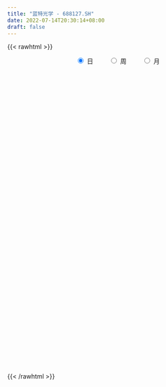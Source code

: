 ```yaml
---
title: "蓝特光学 - 688127.SH"
date: 2022-07-14T20:30:14+08:00
draft: false
---
```

{{< rawhtml >}}
    <div style="text-align: center">
        <label style="padding: 1rem;"><input style="margin-right: .5rem" type="radio" name="period" value="D" checked onclick="period_change(this)">日</label>
        <label style="padding: 1rem;"><input style="margin-right: .5rem" type="radio" name="period" value="W" onclick="period_change(this)">周</label>
        <label style="padding: 1rem;"><input style="margin-right: .5rem" type="radio" name="period" value="M" onclick="period_change(this)">月</label>
    </div>
    <div id="chart" style="height: 700px;"></div> 
    <script type="text/javascript">
        const D_v = [298637.87,180670.52,128093.86,121214.47,132624.36,76689.81,59731.23,33941.9,64114.59,48378.5,39150.3,32349.38,31825.11,23310.34,23548.72,43066.67,35318.06,26912.89,39222.02,22465.31,18844.51,28921.51,28647.15,27844.58,15419.4,51353.64,61422.69,71572.91,32260.26,62137.99,75092.1,46037.93,33518.86,45606.78,36525.5,36998.24,39726.45,31366.95,25149.81,36788.16,30518.59,28628.66,21298.43,28573.3,18617.46,15529.81,23363.4,26382.17,12978.79,33571.0,36645.38,49181.82,33121.87,33825.55,25254.25,22890.02,22395.83,33243.22,31450.3,35975.13,42050.21,41644.26,48490.73,48407.48,35191.66,32038.12,28768.62,36141.19,31874.99,26049.04,45160.48,33563.6,24746.46,25696.47,10093.38,31714.88,18137.33,19257.35,30369.37,18916.81,14466.88,31683.63,19471.86,24514.2,21555.4,28134.16,22470.64,28302.58,12117.84,13085.45,13676.94,20275.54,10314.08,16229.76,9187.52,13653.34,11532.37,6889.32,14282.33,9834.17,10769.07,5294.69,5871.36,6271.27,5442.37,16165.12,10498.2,7184.7,8851.34,13049.08,9841.78,4067.44,7980.76,13690.29,11160.91,8417.68,17622.09,18614.97,23317.02,22140.93,31215.35,10757.08,14615.91,10392.51,10002.85,8493.76,23259.51,18855.99,18976.05,11896.97,12179.94,17519.96,18830.64,13022.78,19681.6,26110.68,32249.1,51876.12,106605.85,45579.35,74687.16,36152.77,50587.12,53256.51,36270.55,34417.88,25428.34,20021.99,21574.1,12826.66,14914.74,31289.04,17745.84,14720.02,28522.34,60222.05,91701.34,52360.07,33233.39,43328.94,30717.61,29221.86,46918.14,38150.04,48947.78,53237.59,39275.3,29677.52,23643.15,26752.04,40832.54,30933.06,22242.47,47107.75,112051.68,117519.28,68493.11,61973.52,65242.1,31804.06,25315.89,50424.38,43038.19,27658.41,37562.38,23890.58,30443.56,20720.31,25343.35,15309.02,19582.46,21990.51,33306.96,25445.64,38368.11,21123.59,23945.01,29254.38,27063.98,17876.66,15564.6,34795.2,36591.4,25202.24,21169.29,17974.09,14839.62,21258.92,15830.22,12715.95,15689.26,31979.81,24339.06,17932.1,27720.03,17420.36,16373.34,27259.04,15452.51,18058.15,13787.7,9459.09,11945.86,15326.47,13550.89,9022.63,11325.06,38028.96,40024.73,23031.35,14036.2,15606.7,11071.82,12656.88,24656.09,88194.25,62064.25,29712.92,36642.4,30693.15,15894.01,11627.79,11363.08,25680.01,18655.61,19134.17,14156.76,21252.41,17986.94,16463.99,14630.12,18873.97,36045.64,16878.43,10510.5,14725.02,6611.18,12577.13,13425.26,8217.54,20648.97,17340.62,17250.92,27885.53,23790.84,25652.2,25477.92,37770.54,50535.07,59072.81,105333.7,98347.45,98576.08,102522.83,90617.6,124211.28,126890.29,122491.7,84993.76,118215.32,76703.86,190159.73,137450.78,64746.75,54264.42,42587.69,66634.47,64703.8,51973.73,38359.03,38640.78,68296.57,43789.66,36045.34,46571.57,26697.61,46826.06,57932.71,48675.23,30583.75,28959.22,51546.3,35586.04,51869.73,32374.6,24527.15,20092.6,24670.82,76286.86,50135.08,60697.94,80262.76,42754.39,44138.7,31522.96,35021.24,22459.55,13425.2,31753.5,25626.27,124394.31,89438.14,37039.43,48470.63,28538.34,43580.27,50613.86,35357.39,29346.85,46512.07,65131.36,82637.62,48178.2,29610.37,59960.06,26252.64,30098.12,24192.68,42367.48,29767.85,43764.12,35282.57,59585.25,53060.54,48349.57,56058.9,35443.53,21524.42,21026.41,15825.36,21193.08,22138.79,32575.91,23967.91,31207.43,22287.45,32460.74,37119.63,44916.74,21530.65,32751.42,19085.79,18604.47,15163.3,20912.05,15968.47,25805.87,18659.16,13320.33,14027.22,16231.36,25748.34,18960.24,28473.2,17340.33,13936.69,10635.02,20241.65,14983.41,13609.31,16808.15,20177.75,36989.07,26918.88,18463.9,16601.28,12658.12,16779.25,12661.08,7953.55,69408.13,83286.18,47256.73,26304.69,23820.96,74523.27,56910.66,39910.2,29302.27,36897.32,33876.91,41041.39,33831.42,21543.92,30220.12,39200.54,75153.93,52029.96,33124.21,57923.36,40355.78,31384.27,42188.83,28706.68,21695.96,22468.62,25928.78,18358.46,18891.59,18053.17,32067.2,24056.82,27998.27,46671.96,70044.12,59140.63,25486.05,29029.37,33428.4,17695.39,12251.87,11490.17,10831.07,12051.83,14808.4,9356.16,11793.22,11987.12]
const D_histogram = [0.0,-0.14997151,-0.1464224479,-0.2239150921,-0.5531233451,-0.8492760522,-0.920902119,-0.9123159288,-0.6450557689,-0.3998732985,-0.2021681798,-0.1309162151,-0.1391685155,-0.1365141526,-0.1708858953,-0.0265242887,-0.0067487143,-0.0258774096,-0.1321464737,-0.1550588802,-0.1050251326,-0.0142063336,0.0412877089,0.025688968,0.0332983562,0.2362215249,0.3270257996,0.4913839889,0.5370315324,0.7273802665,0.9374382343,0.9737555018,0.8485508429,0.867967555,0.860162216,0.7092988635,0.4552779144,0.2637501046,0.1610359765,0.0379575211,-0.0545051919,-0.2121520036,-0.29022639,-0.2913358665,-0.2964517156,-0.2718641714,-0.2216702824,-0.2909317651,-0.3050508691,-0.2506253705,-0.1108469268,0.0108984743,0.127059535,0.1095352223,0.193959733,0.2116952477,0.200897233,0.2763459112,0.24810496,0.328096006,0.3203740245,0.3951959724,0.3082480736,0.3841374301,0.4372590432,0.3555426265,0.1921475244,0.1771382942,0.1285203776,-0.0084683587,-0.2753323453,-0.5623957388,-0.7436813162,-0.7689733914,-0.7380856279,-0.8652898925,-0.846817393,-0.7188450415,-0.6498403475,-0.5899373595,-0.5241330619,-0.4058307716,-0.259262211,-0.1690779019,-0.0675222661,0.0883213642,0.1460145068,0.03799975,0.0071967706,-0.0227526235,-0.0582032721,-0.1659485686,-0.2478863158,-0.3451641644,-0.3778858266,-0.2737563541,-0.1365491824,-0.0231433747,0.0924263866,0.1137387265,0.0745958791,0.0721949419,0.0481120718,0.0939169792,0.0985861805,0.1874074115,0.1866822321,0.2079393525,0.1845885626,0.0657968706,0.0291935866,0.015962369,-0.0355693069,-0.1402333548,-0.2315501567,-0.260046835,-0.2853731328,-0.3131159945,-0.2642625102,-0.2625323822,-0.2968505356,-0.2983187957,-0.2299390573,-0.1667891656,-0.1334600516,-0.0653818173,0.0453074496,0.1519098181,0.1836457221,0.202112454,0.196793728,0.1846933178,0.1947208916,0.2253065065,0.2085865615,0.1390049487,0.1761912298,0.459188782,0.5370352619,0.5224736525,0.5963455902,0.5863971868,0.6220141902,0.4601822629,0.2681816657,0.1701102944,0.1012037513,0.0073717939,-0.1022863189,-0.1661045908,-0.1859801139,-0.1340895445,-0.1206803838,-0.0916133719,-0.0559617874,0.0854601283,0.301522903,0.4285492549,0.4583102584,0.4621549447,0.4338228334,0.3922011412,0.4079936098,0.4567380415,0.5448760457,0.5554782829,0.4831137608,0.3563342221,0.3174303884,0.2360038804,0.0614561654,-0.0092857164,-0.0527160242,-0.1098163125,0.0945167398,0.251396782,0.2759253357,0.2092020571,0.2191310395,0.1529161452,0.0759216734,0.071338751,0.0094731953,-0.0608237898,-0.2034193244,-0.2595851941,-0.4175868288,-0.5082909388,-0.4634707073,-0.4588059191,-0.4006510593,-0.3838572047,-0.4185201658,-0.3875759612,-0.2709386972,-0.2273410389,-0.2644756808,-0.2079870978,-0.240808745,-0.2833047094,-0.2690023269,-0.1420171116,-0.170908509,-0.2566675025,-0.3008754183,-0.3811307326,-0.3742430991,-0.3052240965,-0.1912503052,-0.1548322519,-0.1092304057,-0.0134270074,0.0590724037,0.0938848512,0.1445184129,0.14337241,0.1522631147,0.0792013298,-0.0090301755,-0.1314800703,-0.1908011433,-0.2497675454,-0.2895350205,-0.2270941949,-0.1697172146,-0.1283459569,-0.1110083555,0.0016522956,0.097950534,0.0778898583,0.0706492495,0.0869787902,0.0768222521,0.103390743,0.1909163094,0.3754428821,0.3319938938,0.2473689592,0.197605835,0.1093103893,0.0171974994,-0.0527351013,-0.1209337661,-0.223123689,-0.269277382,-0.3034407033,-0.3135663054,-0.3373743509,-0.3537013994,-0.3515520999,-0.326284592,-0.3094441173,-0.3465644879,-0.3228732335,-0.2743360045,-0.2198030543,-0.153020831,-0.081074893,-0.0439407162,-0.0087743562,-0.0124027575,-0.00758148,-0.0200357494,-0.0560211675,-0.0530490472,0.003023958,0.0607152888,0.05499334,0.0709647464,0.1263375559,0.207682955,0.2163305421,0.2824889592,0.3786675375,0.4360649635,0.5372663266,0.663860704,0.7714181527,0.757538804,0.6142157332,0.5196794232,0.6426497,0.7198156356,0.6751563267,0.5638760847,0.4626125101,0.4542059914,0.3693888387,0.2836793356,0.1278666824,0.0036379793,-0.162575434,-0.2802881323,-0.3167578066,-0.3271137671,-0.3261954891,-0.2811393406,-0.1960996882,-0.1423406028,-0.1189775842,-0.123277905,-0.2082283297,-0.1843620944,-0.1409858418,-0.1249860293,-0.1547788796,-0.1839175253,-0.1500726666,-0.0379779966,0.0599366133,0.1539048092,0.2522480771,0.2569822317,0.207315534,0.1397224185,0.1336795121,0.0756060984,0.0401234377,-0.0343143573,-0.0717522167,0.0616311324,0.1641230494,0.2089589415,0.1471837993,0.0878601899,0.0757405789,0.0706958628,0.0759324655,0.0112226029,-0.0939617296,-0.306216781,-0.5309991593,-0.6453405599,-0.7187327603,-0.7922439727,-0.796991029,-0.7444473359,-0.6532235323,-0.5838068935,-0.5003725821,-0.4267018185,-0.3569346479,-0.2190676443,-0.1377805141,-0.020598885,0.0849050429,0.1773654079,0.2193848987,0.2315535093,0.2155502145,0.1637298291,0.1020141483,0.070922377,0.0643223742,0.0464692981,-0.0095158435,-0.1004847889,-0.0864913993,-0.0244768459,0.0178544302,0.0845176152,0.1110520344,0.1490810309,0.1415653227,0.1253578814,0.110010125,0.0472535973,0.0517762363,0.0304663373,0.0303888335,0.0295142981,-0.0095336472,-0.0232141883,-0.0846807059,-0.0916349338,-0.0836319838,-0.0715884912,-0.071520526,-0.0385940141,-0.0090466828,0.0162161662,0.022754242,-0.0338927368,-0.13411605,-0.2178020178,-0.2039145401,-0.1789109367,-0.1152959087,-0.0522500156,-0.0221028521,0.1722416161,0.3612803166,0.4437247002,0.4814662172,0.5059819579,0.5727383082,0.6452109737,0.6457973815,0.633647594,0.5725025789,0.5361556153,0.4700862329,0.4547880058,0.4078980725,0.3299719027,0.2703873054,0.3135126588,0.3210365094,0.2929945518,0.3730127042,0.3721262412,0.2999451758,0.1880927797,0.1174367287,0.0339183354,-0.0367684668,-0.1109395939,-0.148692063,-0.1510892505,-0.1493635275,-0.2035159303,-0.2396112697,-0.1770729987,-0.11366194,-0.1867859829,-0.1804080633,-0.2121913844,-0.1591681721,-0.1645348607,-0.1873357465,-0.2194418132,-0.2156300302,-0.1781649873,-0.2085948381,-0.2380277985,-0.2934684381,-0.3310025447,-0.2933262043]
const D_fast = [0.0,-0.1874643875,-0.2205209373,-0.3539923546,-0.8214814439,-1.329953164,-1.6318047606,-1.8512975526,-1.7453013349,-1.6000871891,-1.4529241154,-1.4144012045,-1.4574456338,-1.488919809,-1.5660130255,-1.428282491,-1.4101940952,-1.435792143,-1.5750978255,-1.636774952,-1.6129974875,-1.5257302719,-1.4599143022,-1.4690908011,-1.4531568238,-1.1911782739,-1.0186175493,-0.7314133628,-0.5515079362,-0.1793141354,0.2651033909,0.5448595339,0.6317925857,0.8682011865,1.0754364016,1.101897765,0.9616962945,0.8361060108,0.7736508768,0.6600618017,0.5539727907,0.3432879782,0.1926569943,0.1187135511,0.0394847731,-0.0038937256,-0.0091174072,-0.1511118311,-0.2414936524,-0.2497244964,-0.1376577844,-0.0131877647,0.1347381797,0.1445976725,0.2775121165,0.3481714431,0.3875977367,0.5321328927,0.5659181815,0.727933229,0.8003047536,0.9739256946,0.9640398142,1.1359635282,1.2983999021,1.3055691421,1.1902109211,1.2194862645,1.2029984422,1.0638926162,0.7281955433,0.300533215,-0.0666726913,-0.2842081144,-0.4378417579,-0.7813684956,-0.9746003443,-1.0263392532,-1.1197946461,-1.2073759979,-1.2726049658,-1.2557603685,-1.1740073606,-1.126092527,-1.0414174576,-0.8634934864,-0.769296717,-0.8678115363,-0.8968153231,-0.9324528731,-0.9824543397,-1.1316867783,-1.2755961045,-1.4591649943,-1.5863581131,-1.5506677291,-1.4475978529,-1.339977889,-1.2013015311,-1.1515545095,-1.1720483871,-1.1564005888,-1.168455441,-1.0991712888,-1.0698555423,-0.9341824584,-0.8882370798,-0.8149951212,-0.7921987706,-0.8945412449,-0.9238461322,-0.9330867576,-0.9935107602,-1.1332331468,-1.2824374879,-1.375945875,-1.472615456,-1.5786373162,-1.5958494596,-1.659752427,-1.7682832143,-1.8443311734,-1.8334361993,-1.811983599,-1.8120194979,-1.7602867179,-1.6382705887,-1.4936907656,-1.4160434311,-1.3470485857,-1.3031688797,-1.2690959604,-1.2103881637,-1.1234759222,-1.0880492268,-1.1228796025,-1.0416455139,-0.6438507662,-0.4317454709,-0.3156886671,-0.0927303318,0.0439205614,0.2350411124,0.1882547508,0.0632995701,0.0077557724,-0.0358498329,-0.1278388418,-0.2630685343,-0.368412954,-0.4347835056,-0.4164153222,-0.4331762576,-0.4270125886,-0.4053514509,-0.2425645031,0.0488789973,0.2830426629,0.427381231,0.5467646535,0.6268882505,0.6833168437,0.8011077147,0.9640366568,1.1883936723,1.3378654803,1.3862793984,1.3485834152,1.3890371786,1.3666116407,1.207427967,1.1343646561,1.0777553424,0.9932009758,1.2211632131,1.4408924508,1.5344023384,1.5199795741,1.5846913163,1.5567054584,1.4986914049,1.5119431703,1.4524459134,1.3669429809,1.1734926151,1.052430447,0.790032105,0.5722552603,0.501207815,0.3911711235,0.3491632184,0.2699927718,0.1306997693,0.0647499835,0.1136525733,0.1004149718,-0.0028385903,0.0016532182,-0.0913706152,-0.2046927569,-0.2576409561,-0.1661600187,-0.2377785433,-0.3877044125,-0.5071311829,-0.6826691803,-0.7693423216,-0.7766293431,-0.7104681281,-0.7127581378,-0.694463893,-0.6020172466,-0.5147497345,-0.4564660743,-0.3697029094,-0.3350058097,-0.2880493264,-0.3413107787,-0.431799828,-0.5871197403,-0.6941410991,-0.8155493876,-0.9277006178,-0.922033341,-0.9070856643,-0.8978008959,-0.9082153833,-0.7951416583,-0.6743557864,-0.6749439975,-0.664522294,-0.6264480557,-0.6173990307,-0.5649828541,-0.4297282103,-0.1513409172,-0.1117914321,-0.1345741268,-0.1349357922,-0.1959036407,-0.2837171557,-0.3668335318,-0.465265638,-0.6232364832,-0.7367095217,-0.8467330188,-0.9352501972,-1.0434018305,-1.1481542289,-1.2338929544,-1.2901965945,-1.3507171491,-1.4744786417,-1.5315056956,-1.5515524677,-1.5519702811,-1.5234432655,-1.4717660508,-1.445617053,-1.4126442821,-1.4193733728,-1.4164474653,-1.4339106721,-1.483901382,-1.4941915236,-1.4373625288,-1.3644923759,-1.3564659897,-1.3227533966,-1.2357961981,-1.1025300603,-1.0397998376,-0.9030191807,-0.7121737181,-0.5457600512,-0.3102421064,-0.0176825531,0.2827294338,0.4582347861,0.4684656486,0.5038491944,0.7874818962,1.0446017407,1.1687315135,1.1984202926,1.2128098456,1.3179548248,1.3254848817,1.3106952125,1.1868492299,1.0635300216,0.8566727499,0.6688880185,0.5532288925,0.4610944902,0.3804638959,0.3552352093,0.3912499396,0.4094238743,0.4030424969,0.3679226999,0.2309151928,0.2086909044,0.2168206966,0.2015740017,0.1330864316,0.0579684045,0.0542950966,0.1568952674,0.2697940306,0.4022384288,0.563643716,0.6326234285,0.6347856144,0.6021231034,0.6295000751,0.590328186,0.5648763847,0.4818600004,0.4264840868,0.575275219,0.7187978984,0.8158735259,0.7908943335,0.7535357715,0.7603513053,0.7729805548,0.7972002739,0.7352960621,0.6066212971,0.3178120506,-0.0397201176,-0.3153966582,-0.5684720486,-0.8400442543,-1.0440390677,-1.1776072086,-1.2496892881,-1.3262243727,-1.3678832068,-1.4008878979,-1.4203543892,-1.3372542968,-1.290412295,-1.1783803872,-1.0516501985,-0.9148484815,-0.8179827661,-0.7479257781,-0.7100415194,-0.7209294475,-0.7571415912,-0.7705027683,-0.7610221775,-0.7672579291,-0.8256220316,-0.9417121742,-0.9493416344,-0.8934462925,-0.8466514088,-0.7588588201,-0.7045613922,-0.629262138,-0.6013865156,-0.5862544864,-0.5740997116,-0.6250428401,-0.6075761419,-0.6212694566,-0.6137497521,-0.6072457129,-0.6486770701,-0.6681611582,-0.7507978523,-0.7806608137,-0.7935658597,-0.7994194899,-0.8172316561,-0.7939536478,-0.7666679872,-0.7373510965,-0.7251244603,-0.7902446233,-0.923996949,-1.0621334213,-1.0992245785,-1.1189487094,-1.0841576585,-1.0341742693,-1.0095528188,-0.7721479465,-0.4927891669,-0.2994136083,-0.141305537,0.0097056932,0.2196466205,0.4534220295,0.6154577826,0.7617198937,0.8437005232,0.9413924635,0.9928446393,1.0912434136,1.1463279985,1.1508948043,1.1589070334,1.2804105514,1.3681935294,1.4134002098,1.5866715382,1.6788166356,1.6816218641,1.616792663,1.5754957941,1.5004569847,1.4205780658,1.3186720402,1.2437465554,1.2035770552,1.1679618964,1.062930511,0.9669323542,0.9852023755,1.0201979491,0.9003774105,0.8616533144,0.7768221471,0.7900533164,0.7435529127,0.6739180902,0.5869515702,0.5368558457,0.5297796417,0.4472010814,0.3582611713,0.2294534222,0.1091686795,0.0735134688]
const D_slow = [0.0,-0.0374928775,-0.0740984895,-0.1300772625,-0.2683580988,-0.4806771118,-0.7109026416,-0.9389816238,-1.100245566,-1.2002138906,-1.2507559356,-1.2834849894,-1.3182771182,-1.3524056564,-1.3951271302,-1.4017582024,-1.4034453809,-1.4099147334,-1.4429513518,-1.4817160718,-1.507972355,-1.5115239384,-1.5012020111,-1.4947797691,-1.48645518,-1.4273997988,-1.3456433489,-1.2227973517,-1.0885394686,-0.9066944019,-0.6723348434,-0.4288959679,-0.2167582572,0.0002336315,0.2152741856,0.3925989014,0.50641838,0.5723559062,0.6126149003,0.6221042806,0.6084779826,0.5554399817,0.4828833842,0.4100494176,0.3359364887,0.2679704458,0.2125528752,0.139819934,0.0635572167,0.0009008741,-0.0268108576,-0.024086239,0.0076786447,0.0350624503,0.0835523835,0.1364761954,0.1867005037,0.2557869815,0.3178132215,0.399837223,0.4799307291,0.5787297222,0.6557917406,0.7518260981,0.8611408589,0.9500265156,0.9980633967,1.0423479702,1.0744780646,1.0723609749,1.0035278886,0.8629289539,0.6770086249,0.484765277,0.30024387,0.0839213969,-0.1277829513,-0.3074942117,-0.4699542986,-0.6174386384,-0.7484719039,-0.8499295968,-0.9147451496,-0.9570146251,-0.9738951916,-0.9518148506,-0.9153112239,-0.9058112863,-0.9040120937,-0.9097002496,-0.9242510676,-0.9657382097,-1.0277097887,-1.1140008298,-1.2084722865,-1.276911375,-1.3110486706,-1.3168345143,-1.2937279176,-1.265293236,-1.2466442662,-1.2285955307,-1.2165675128,-1.193088268,-1.1684417228,-1.12158987,-1.0749193119,-1.0229344738,-0.9767873331,-0.9603381155,-0.9530397188,-0.9490491266,-0.9579414533,-0.992999792,-1.0508873312,-1.11589904,-1.1872423232,-1.2655213218,-1.3315869493,-1.3972200449,-1.4714326788,-1.5460123777,-1.603497142,-1.6451944334,-1.6785594463,-1.6949049006,-1.6835780382,-1.6456005837,-1.5996891532,-1.5491610397,-1.4999626077,-1.4537892782,-1.4051090553,-1.3487824287,-1.2966357883,-1.2618845512,-1.2178367437,-1.1030395482,-0.9687807327,-0.8381623196,-0.6890759221,-0.5424766254,-0.3869730778,-0.2719275121,-0.2048820956,-0.162354522,-0.1370535842,-0.1352106357,-0.1607822154,-0.2023083632,-0.2488033916,-0.2823257778,-0.3124958737,-0.3353992167,-0.3493896635,-0.3280246314,-0.2526439057,-0.145506592,-0.0309290274,0.0846097088,0.1930654171,0.2911157024,0.3931141049,0.5072986153,0.6435176267,0.7823871974,0.9031656376,0.9922491931,1.0716067902,1.1306077603,1.1459718017,1.1436503725,1.1304713665,1.1030172884,1.1266464733,1.1894956688,1.2584770027,1.310777517,1.3655602769,1.4037893132,1.4227697315,1.4406044193,1.4429727181,1.4277667706,1.3769119395,1.312015641,1.2076189338,1.0805461991,0.9646785223,0.8499770425,0.7498142777,0.6538499765,0.5492199351,0.4523259448,0.3845912705,0.3277560107,0.2616370905,0.2096403161,0.1494381298,0.0786119525,0.0113613708,-0.0241429071,-0.0668700344,-0.13103691,-0.2062557646,-0.3015384477,-0.3950992225,-0.4714052466,-0.5192178229,-0.5579258859,-0.5852334873,-0.5885902392,-0.5738221382,-0.5503509254,-0.5142213222,-0.4783782197,-0.4403124411,-0.4205121086,-0.4227696525,-0.45563967,-0.5033399559,-0.5657818422,-0.6381655973,-0.6949391461,-0.7373684497,-0.7694549389,-0.7972070278,-0.7967939539,-0.7723063204,-0.7528338558,-0.7351715435,-0.7134268459,-0.6942212829,-0.6683735971,-0.6206445198,-0.5267837992,-0.4437853258,-0.381943086,-0.3325416272,-0.3052140299,-0.3009146551,-0.3140984304,-0.3443318719,-0.4001127942,-0.4674321397,-0.5432923155,-0.6216838919,-0.7060274796,-0.7944528294,-0.8823408544,-0.9639120024,-1.0412730318,-1.1279141538,-1.2086324621,-1.2772164632,-1.3321672268,-1.3704224345,-1.3906911578,-1.4016763369,-1.4038699259,-1.4069706153,-1.4088659853,-1.4138749227,-1.4278802145,-1.4411424763,-1.4403864868,-1.4252076646,-1.4114593296,-1.393718143,-1.3621337541,-1.3102130153,-1.2561303798,-1.18550814,-1.0908412556,-0.9818250147,-0.847508433,-0.681543257,-0.4886887189,-0.2993040179,-0.1457500846,-0.0158302288,0.1448321962,0.3247861051,0.4935751868,0.634544208,0.7501973355,0.8637488333,0.956096043,1.0270158769,1.0589825475,1.0598920423,1.0192481838,0.9491761508,0.8699866991,0.7882082573,0.7066593851,0.6363745499,0.5873496278,0.5517644771,0.5220200811,0.4912006048,0.4391435224,0.3930529988,0.3578065384,0.326560031,0.2878653112,0.2418859298,0.2043677632,0.194873264,0.2098574173,0.2483336196,0.3113956389,0.3756411968,0.4274700803,0.462400685,0.495820563,0.5147220876,0.524752947,0.5161743577,0.4982363035,0.5136440866,0.554674849,0.6069145844,0.6437105342,0.6656755816,0.6846107264,0.7022846921,0.7212678084,0.7240734592,0.7005830268,0.6240288315,0.4912790417,0.3299439017,0.1502607117,-0.0478002815,-0.2470480388,-0.4331598727,-0.5964657558,-0.7424174792,-0.8675106247,-0.9741860793,-1.0634197413,-1.1181866524,-1.1526317809,-1.1577815022,-1.1365552414,-1.0922138895,-1.0373676648,-0.9794792875,-0.9255917338,-0.8846592766,-0.8591557395,-0.8414251453,-0.8253445517,-0.8137272272,-0.8161061881,-0.8412273853,-0.8628502351,-0.8689694466,-0.864505839,-0.8433764352,-0.8156134266,-0.7783431689,-0.7429518382,-0.7116123679,-0.6841098366,-0.6722964373,-0.6593523782,-0.6517357939,-0.6441385855,-0.636760011,-0.6391434228,-0.6449469699,-0.6661171464,-0.6890258798,-0.7099338758,-0.7278309986,-0.7457111301,-0.7553596336,-0.7576213044,-0.7535672628,-0.7478787023,-0.7563518865,-0.789880899,-0.8443314035,-0.8953100385,-0.9400377726,-0.9688617498,-0.9819242537,-0.9874499667,-0.9443895627,-0.8540694835,-0.7431383085,-0.6227717542,-0.4962762647,-0.3530916877,-0.1917889442,-0.0303395989,0.1280722997,0.2711979444,0.4052368482,0.5227584064,0.6364554079,0.738429926,0.8209229017,0.888519728,0.9668978927,1.04715702,1.120405658,1.213658834,1.3066903943,1.3816766883,1.4286998832,1.4580590654,1.4665386493,1.4573465326,1.4296116341,1.3924386183,1.3546663057,1.3173254239,1.2664464413,1.2065436239,1.1622753742,1.1338598892,1.0871633934,1.0420613776,0.9890135315,0.9492214885,0.9080877733,0.8612538367,0.8063933834,0.7524858759,0.707944629,0.6557959195,0.5962889699,0.5229218603,0.4401712242,0.3668396731]
const D_data = [['2020-09-21', 30.0, 34.83, 29.98, 44.48],['2020-09-22', 32.42, 32.48, 32.0, 36.36],['2020-09-23', 32.3, 33.88, 30.62, 34.18],['2020-09-24', 33.3, 32.5, 32.11, 35.98],['2020-09-25', 31.66, 27.9, 27.85, 32.72],['2020-09-28', 27.1, 26.0, 25.66, 27.89],['2020-09-29', 26.43, 27.02, 26.27, 27.93],['2020-09-30', 26.66, 27.0, 26.63, 27.8],['2020-10-09', 27.6, 30.22, 27.6, 31.32],['2020-10-12', 30.59, 30.75, 29.48, 31.96],['2020-10-13', 30.45, 30.94, 29.58, 31.18],['2020-10-14', 30.82, 29.77, 29.6, 30.82],['2020-10-15', 29.51, 28.65, 28.3, 29.83],['2020-10-16', 28.97, 28.47, 27.66, 29.0],['2020-10-19', 28.59, 27.6, 27.11, 29.19],['2020-10-20', 28.04, 29.86, 27.01, 30.04],['2020-10-21', 29.86, 28.53, 28.42, 29.95],['2020-10-22', 28.17, 27.83, 27.8, 28.94],['2020-10-23', 28.13, 26.13, 26.03, 28.2],['2020-10-26', 26.0, 26.5, 26.0, 27.25],['2020-10-27', 26.22, 27.17, 26.22, 27.32],['2020-10-28', 27.09, 27.8, 26.4, 27.98],['2020-10-29', 27.28, 27.55, 27.1, 28.21],['2020-10-30', 27.55, 26.58, 26.52, 28.17],['2020-11-02', 26.18, 26.66, 26.17, 26.93],['2020-11-03', 26.89, 29.58, 26.72, 29.78],['2020-11-04', 29.23, 29.0, 28.66, 30.52],['2020-11-05', 29.6, 30.76, 29.03, 31.3],['2020-11-06', 30.41, 30.09, 29.38, 30.86],['2020-11-09', 30.41, 32.91, 30.22, 33.7],['2020-11-10', 32.6, 34.8, 32.05, 36.54],['2020-11-11', 34.21, 33.98, 32.65, 35.51],['2020-11-12', 34.11, 32.4, 31.79, 34.3],['2020-11-13', 31.91, 34.6, 31.91, 35.59],['2020-11-16', 34.78, 35.0, 33.41, 35.35],['2020-11-17', 34.58, 33.45, 32.29, 34.88],['2020-11-18', 33.0, 31.59, 31.4, 33.33],['2020-11-19', 31.7, 31.53, 30.97, 32.5],['2020-11-20', 31.55, 32.1, 31.08, 32.35],['2020-11-23', 32.64, 31.4, 30.8, 32.64],['2020-11-24', 31.3, 31.28, 31.05, 32.15],['2020-11-25', 31.59, 29.76, 29.76, 31.59],['2020-11-26', 29.43, 29.99, 29.23, 30.48],['2020-11-27', 30.0, 30.57, 30.0, 31.48],['2020-11-30', 30.77, 30.32, 30.27, 31.19],['2020-12-01', 30.5, 30.56, 30.16, 30.87],['2020-12-02', 30.41, 30.92, 30.13, 31.39],['2020-12-03', 30.9, 29.19, 29.09, 30.9],['2020-12-04', 29.26, 29.43, 29.15, 29.75],['2020-12-07', 29.52, 30.18, 29.33, 31.35],['2020-12-08', 30.27, 31.63, 29.87, 31.98],['2020-12-09', 31.58, 32.07, 31.25, 33.35],['2020-12-10', 32.06, 32.7, 31.64, 33.34],['2020-12-11', 32.7, 31.39, 30.55, 33.16],['2020-12-14', 31.46, 32.98, 30.65, 33.13],['2020-12-15', 32.9, 32.6, 31.61, 32.9],['2020-12-16', 32.57, 32.45, 31.45, 32.78],['2020-12-17', 31.91, 33.93, 31.39, 34.26],['2020-12-18', 33.89, 33.01, 32.99, 35.28],['2020-12-21', 33.01, 34.79, 32.63, 35.19],['2020-12-22', 34.55, 34.21, 33.7, 35.9],['2020-12-23', 34.55, 35.79, 34.22, 35.88],['2020-12-24', 35.8, 34.1, 33.28, 36.45],['2020-12-25', 33.52, 36.49, 33.4, 37.18],['2020-12-28', 36.43, 37.0, 35.9, 37.68],['2020-12-29', 36.65, 35.68, 34.58, 37.0],['2020-12-30', 35.15, 34.35, 33.5, 36.08],['2020-12-31', 33.99, 36.02, 33.59, 37.14],['2021-01-04', 35.94, 35.7, 35.41, 36.79],['2021-01-05', 35.7, 34.29, 34.18, 36.01],['2021-01-06', 34.35, 31.6, 31.3, 34.57],['2021-01-07', 31.68, 29.64, 29.51, 31.68],['2021-01-08', 29.58, 29.28, 29.05, 30.77],['2021-01-11', 29.05, 30.15, 29.0, 31.0],['2021-01-12', 30.12, 30.32, 29.8, 30.5],['2021-01-13', 30.71, 27.46, 27.3, 30.71],['2021-01-14', 27.9, 28.3, 27.56, 28.91],['2021-01-15', 28.3, 29.41, 28.26, 29.82],['2021-01-18', 29.16, 28.6, 28.32, 29.96],['2021-01-19', 28.55, 28.26, 28.0, 29.18],['2021-01-20', 28.26, 28.13, 27.71, 28.6],['2021-01-21', 28.76, 28.8, 28.46, 29.65],['2021-01-22', 28.96, 29.48, 28.06, 29.5],['2021-01-25', 29.38, 29.11, 28.9, 30.36],['2021-01-26', 29.1, 29.54, 28.8, 30.39],['2021-01-27', 29.88, 30.79, 29.58, 31.0],['2021-01-28', 30.33, 30.1, 30.0, 31.55],['2021-01-29', 30.1, 27.83, 26.9, 30.36],['2021-02-01', 27.21, 28.31, 27.21, 28.41],['2021-02-02', 28.57, 28.02, 27.8, 28.86],['2021-02-03', 27.7, 27.61, 26.67, 28.07],['2021-02-04', 27.39, 26.09, 25.3, 27.58],['2021-02-05', 26.11, 25.59, 25.5, 26.95],['2021-02-08', 25.51, 24.52, 24.28, 25.67],['2021-02-09', 24.52, 24.52, 24.21, 25.18],['2021-02-10', 24.53, 25.99, 24.3, 26.17],['2021-02-18', 26.0, 26.71, 26.0, 27.48],['2021-02-19', 26.71, 26.84, 26.52, 27.04],['2021-02-22', 26.84, 27.33, 26.72, 28.31],['2021-02-23', 27.91, 26.42, 26.35, 27.91],['2021-02-24', 26.19, 25.51, 25.38, 26.6],['2021-02-25', 25.51, 25.74, 25.51, 26.02],['2021-02-26', 25.61, 25.27, 25.19, 25.9],['2021-03-01', 25.48, 26.09, 25.3, 26.09],['2021-03-02', 26.36, 25.62, 25.4, 26.36],['2021-03-03', 25.9, 26.88, 25.55, 27.27],['2021-03-04', 26.53, 25.99, 25.8, 27.12],['2021-03-05', 25.82, 26.33, 25.61, 26.86],['2021-03-08', 26.4, 25.78, 25.78, 27.0],['2021-03-09', 26.0, 24.16, 23.61, 26.06],['2021-03-10', 24.31, 24.67, 24.17, 25.15],['2021-03-11', 24.92, 24.71, 24.54, 24.93],['2021-03-12', 24.71, 23.91, 23.65, 24.71],['2021-03-15', 23.61, 22.61, 22.11, 23.83],['2021-03-16', 23.02, 21.95, 21.8, 23.02],['2021-03-17', 22.27, 22.06, 21.82, 22.47],['2021-03-18', 22.1, 21.57, 20.97, 22.29],['2021-03-19', 21.56, 20.98, 20.83, 21.56],['2021-03-22', 21.19, 21.58, 20.68, 21.65],['2021-03-23', 21.43, 20.72, 20.62, 21.7],['2021-03-24', 20.66, 19.75, 19.37, 21.05],['2021-03-25', 19.75, 19.61, 19.45, 19.89],['2021-03-26', 19.76, 20.23, 19.47, 20.25],['2021-03-29', 20.3, 20.13, 19.94, 20.36],['2021-03-30', 20.0, 19.66, 19.56, 20.24],['2021-03-31', 19.67, 20.05, 19.56, 20.18],['2021-04-01', 20.37, 20.82, 20.35, 20.98],['2021-04-02', 20.7, 21.2, 20.7, 21.38],['2021-04-06', 21.46, 20.54, 20.46, 21.46],['2021-04-07', 20.55, 20.44, 20.1, 20.67],['2021-04-08', 20.4, 20.12, 20.12, 20.48],['2021-04-09', 20.12, 19.93, 19.71, 20.48],['2021-04-12', 20.03, 20.15, 19.72, 20.87],['2021-04-13', 20.28, 20.49, 20.0, 20.53],['2021-04-14', 20.49, 19.92, 19.8, 20.5],['2021-04-15', 19.81, 18.98, 18.9, 20.1],['2021-04-16', 19.15, 20.18, 18.81, 20.27],['2021-04-19', 20.73, 24.22, 20.36, 24.22],['2021-04-20', 26.22, 22.88, 22.82, 26.5],['2021-04-21', 21.7, 22.19, 21.68, 22.5],['2021-04-22', 22.52, 23.8, 22.37, 25.18],['2021-04-23', 23.99, 23.31, 23.2, 24.18],['2021-04-26', 23.5, 24.37, 23.09, 25.19],['2021-04-27', 23.61, 21.94, 21.65, 23.98],['2021-04-28', 21.64, 20.86, 20.69, 22.18],['2021-04-29', 20.67, 21.4, 20.67, 22.74],['2021-04-30', 21.7, 21.4, 20.66, 21.7],['2021-05-06', 21.38, 20.67, 20.61, 21.63],['2021-05-07', 20.84, 19.86, 19.78, 20.84],['2021-05-10', 20.16, 19.83, 19.4, 20.17],['2021-05-11', 19.92, 19.98, 19.78, 20.36],['2021-05-12', 19.81, 20.8, 19.6, 21.3],['2021-05-13', 20.26, 20.35, 20.23, 20.67],['2021-05-14', 20.58, 20.53, 20.21, 20.6],['2021-05-17', 20.68, 20.68, 19.7, 21.16],['2021-05-18', 20.8, 22.45, 20.68, 22.99],['2021-05-19', 22.09, 24.47, 22.09, 25.0],['2021-05-20', 24.1, 24.55, 23.75, 24.98],['2021-05-21', 24.76, 24.1, 23.9, 26.1],['2021-05-24', 25.0, 24.24, 24.07, 25.62],['2021-05-25', 24.24, 24.15, 23.46, 24.58],['2021-05-26', 24.15, 24.16, 23.93, 25.3],['2021-05-27', 24.66, 25.18, 24.43, 26.01],['2021-05-28', 25.44, 26.18, 25.02, 26.28],['2021-05-31', 26.5, 27.53, 26.5, 27.74],['2021-06-01', 27.04, 27.37, 27.03, 28.85],['2021-06-02', 27.0, 26.7, 26.28, 27.8],['2021-06-03', 26.68, 25.95, 25.82, 27.0],['2021-06-04', 26.15, 27.02, 25.69, 27.47],['2021-06-07', 26.6, 26.54, 26.05, 27.58],['2021-06-08', 26.4, 24.96, 24.7, 26.4],['2021-06-09', 24.91, 25.78, 24.9, 26.26],['2021-06-10', 25.61, 25.95, 25.5, 26.74],['2021-06-11', 26.2, 25.6, 25.2, 28.17],['2021-06-15', 26.91, 29.43, 26.91, 30.72],['2021-06-16', 29.0, 30.12, 27.96, 30.91],['2021-06-17', 30.09, 29.34, 28.11, 30.09],['2021-06-18', 29.35, 28.46, 27.7, 29.36],['2021-06-21', 28.15, 29.63, 28.15, 30.67],['2021-06-22', 29.82, 28.87, 28.51, 30.43],['2021-06-23', 28.31, 28.64, 28.23, 29.09],['2021-06-24', 28.81, 29.59, 28.8, 31.29],['2021-06-25', 30.24, 28.93, 27.52, 30.24],['2021-06-28', 28.93, 28.65, 28.34, 29.18],['2021-06-29', 28.29, 27.26, 26.68, 28.97],['2021-06-30', 27.48, 27.81, 27.48, 28.17],['2021-07-01', 27.81, 25.86, 25.8, 28.5],['2021-07-02', 25.74, 25.82, 25.5, 26.35],['2021-07-05', 25.87, 27.15, 25.75, 27.65],['2021-07-06', 27.17, 26.54, 26.04, 27.2],['2021-07-07', 26.54, 27.15, 25.72, 27.28],['2021-07-08', 27.17, 26.62, 26.15, 27.63],['2021-07-09', 26.32, 25.69, 25.2, 26.46],['2021-07-12', 25.99, 26.25, 25.79, 27.08],['2021-07-13', 26.25, 27.52, 26.03, 28.48],['2021-07-14', 27.0, 26.89, 26.66, 27.49],['2021-07-15', 27.2, 25.74, 25.33, 27.4],['2021-07-16', 26.12, 26.81, 25.81, 27.39],['2021-07-19', 26.66, 25.6, 25.35, 26.98],['2021-07-20', 25.28, 25.08, 24.59, 25.81],['2021-07-21', 25.07, 25.5, 25.07, 25.78],['2021-07-22', 25.67, 27.13, 25.13, 27.87],['2021-07-23', 27.05, 25.31, 25.26, 27.13],['2021-07-26', 25.08, 24.1, 23.28, 25.31],['2021-07-27', 24.0, 24.02, 23.9, 25.29],['2021-07-28', 24.16, 22.92, 22.33, 24.59],['2021-07-29', 23.5, 23.46, 23.2, 23.87],['2021-07-30', 23.1, 24.11, 23.1, 24.86],['2021-08-02', 24.27, 24.9, 23.86, 25.1],['2021-08-03', 25.0, 24.12, 23.88, 25.2],['2021-08-04', 24.12, 24.27, 23.91, 24.58],['2021-08-05', 24.36, 25.15, 23.99, 25.88],['2021-08-06', 25.37, 25.25, 24.76, 26.51],['2021-08-09', 25.33, 25.05, 24.1, 25.71],['2021-08-10', 25.55, 25.5, 25.01, 26.15],['2021-08-11', 25.37, 25.03, 24.86, 25.68],['2021-08-12', 25.03, 25.23, 25.03, 25.9],['2021-08-13', 25.23, 24.06, 23.93, 25.47],['2021-08-16', 23.88, 23.4, 23.28, 24.12],['2021-08-17', 23.69, 22.28, 22.0, 23.69],['2021-08-18', 22.3, 22.38, 21.69, 22.59],['2021-08-19', 22.33, 21.81, 21.73, 22.37],['2021-08-20', 21.6, 21.48, 20.95, 21.81],['2021-08-23', 21.55, 22.52, 21.35, 22.73],['2021-08-24', 22.8, 22.52, 22.33, 23.16],['2021-08-25', 22.26, 22.36, 22.0, 22.54],['2021-08-26', 22.36, 22.01, 21.55, 22.36],['2021-08-27', 21.55, 23.4, 21.2, 23.9],['2021-08-30', 25.47, 23.69, 23.36, 25.5],['2021-08-31', 23.28, 22.4, 22.03, 23.65],['2021-09-01', 22.6, 22.44, 21.9, 22.73],['2021-09-02', 22.44, 22.72, 21.92, 23.43],['2021-09-03', 22.42, 22.37, 22.18, 22.78],['2021-09-06', 22.58, 22.85, 22.05, 23.05],['2021-09-07', 22.85, 23.95, 22.66, 24.5],['2021-09-08', 24.4, 26.05, 24.4, 26.05],['2021-09-09', 24.88, 23.79, 23.41, 25.19],['2021-09-10', 23.5, 23.1, 22.7, 23.99],['2021-09-13', 23.16, 23.3, 22.52, 24.37],['2021-09-14', 23.02, 22.52, 22.35, 23.51],['2021-09-15', 22.41, 21.99, 21.71, 22.41],['2021-09-16', 21.9, 21.77, 21.77, 22.4],['2021-09-17', 22.0, 21.3, 21.2, 22.1],['2021-09-22', 20.88, 20.22, 20.18, 21.75],['2021-09-23', 20.01, 20.26, 19.9, 20.44],['2021-09-24', 20.1, 19.89, 19.75, 20.1],['2021-09-27', 19.99, 19.74, 19.58, 20.1],['2021-09-28', 19.67, 19.12, 19.0, 19.85],['2021-09-29', 19.15, 18.72, 18.55, 19.15],['2021-09-30', 19.3, 18.51, 18.5, 19.3],['2021-10-08', 18.66, 18.47, 18.37, 18.74],['2021-10-11', 18.58, 18.08, 17.9, 18.63],['2021-10-12', 18.11, 16.93, 16.68, 18.15],['2021-10-13', 16.95, 17.22, 16.9, 17.45],['2021-10-14', 17.38, 17.31, 17.13, 17.5],['2021-10-15', 17.45, 17.28, 17.16, 17.63],['2021-10-18', 17.43, 17.42, 17.01, 17.47],['2021-10-19', 17.35, 17.57, 17.05, 17.79],['2021-10-20', 17.79, 17.18, 17.1, 17.79],['2021-10-21', 17.12, 17.13, 17.09, 17.3],['2021-10-22', 16.9, 16.52, 16.4, 17.0],['2021-10-25', 16.51, 16.42, 16.25, 16.79],['2021-10-26', 16.48, 15.97, 15.87, 16.67],['2021-10-27', 15.96, 15.31, 15.09, 15.96],['2021-10-28', 15.3, 15.46, 15.15, 15.78],['2021-10-29', 15.5, 16.06, 15.22, 16.25],['2021-11-01', 15.95, 16.21, 15.88, 16.41],['2021-11-02', 16.49, 15.4, 15.27, 16.49],['2021-11-03', 15.28, 15.55, 15.0, 15.89],['2021-11-04', 16.4, 16.12, 15.65, 16.44],['2021-11-05', 16.1, 16.76, 15.97, 17.4],['2021-11-08', 16.68, 16.08, 15.3, 16.84],['2021-11-09', 15.7, 17.03, 15.7, 17.2],['2021-11-10', 16.94, 17.95, 16.75, 18.03],['2021-11-11', 17.64, 18.06, 17.48, 18.58],['2021-11-12', 17.79, 19.3, 17.79, 19.83],['2021-11-15', 20.4, 20.61, 20.17, 21.67],['2021-11-16', 20.7, 21.5, 20.5, 22.13],['2021-11-17', 21.69, 20.79, 20.29, 21.71],['2021-11-18', 20.8, 19.26, 19.1, 20.85],['2021-11-19', 18.9, 19.67, 18.8, 20.2],['2021-11-22', 19.68, 22.95, 19.6, 23.12],['2021-11-23', 22.9, 23.5, 22.75, 24.19],['2021-11-24', 23.1, 22.68, 22.43, 23.49],['2021-11-25', 22.7, 22.0, 21.91, 22.99],['2021-11-26', 21.69, 22.06, 21.54, 22.6],['2021-11-29', 21.69, 23.41, 21.39, 23.48],['2021-11-30', 23.73, 22.66, 22.2, 24.3],['2021-12-01', 22.73, 22.59, 21.55, 22.96],['2021-12-02', 22.51, 21.37, 21.34, 22.6],['2021-12-03', 21.17, 21.21, 21.06, 21.81],['2021-12-06', 21.44, 19.98, 19.8, 21.53],['2021-12-07', 20.19, 19.78, 19.54, 20.48],['2021-12-08', 20.08, 20.27, 19.54, 20.4],['2021-12-09', 20.0, 20.33, 20.0, 21.15],['2021-12-10', 20.43, 20.29, 20.05, 20.58],['2021-12-13', 20.4, 20.82, 19.87, 21.32],['2021-12-14', 20.5, 21.57, 20.44, 22.2],['2021-12-15', 21.5, 21.5, 21.3, 22.38],['2021-12-16', 21.43, 21.3, 21.2, 22.07],['2021-12-17', 21.3, 20.98, 20.86, 21.85],['2021-12-20', 21.02, 19.66, 19.66, 21.08],['2021-12-21', 19.6, 20.76, 19.6, 20.76],['2021-12-22', 20.73, 21.11, 20.54, 22.15],['2021-12-23', 21.03, 20.87, 20.56, 21.44],['2021-12-24', 21.02, 20.19, 20.02, 21.19],['2021-12-27', 20.17, 19.94, 19.76, 20.5],['2021-12-28', 19.99, 20.64, 19.92, 21.08],['2021-12-29', 20.83, 21.97, 20.24, 22.7],['2021-12-30', 22.43, 22.4, 21.81, 22.65],['2021-12-31', 22.35, 22.99, 22.08, 23.17],['2022-01-04', 22.5, 23.77, 22.4, 24.1],['2022-01-05', 24.03, 23.13, 22.78, 24.03],['2022-01-06', 22.88, 22.57, 21.93, 23.06],['2022-01-07', 22.44, 22.23, 22.13, 23.0],['2022-01-10', 22.33, 22.98, 21.8, 23.45],['2022-01-11', 22.79, 22.31, 22.21, 23.15],['2022-01-12', 22.3, 22.46, 22.21, 22.8],['2022-01-13', 22.31, 21.75, 21.32, 22.44],['2022-01-14', 21.95, 21.94, 21.42, 22.56],['2022-01-17', 22.19, 24.41, 21.87, 25.24],['2022-01-18', 24.48, 24.83, 24.01, 26.46],['2022-01-19', 24.57, 24.74, 24.04, 25.23],['2022-01-20', 24.88, 23.59, 23.43, 24.98],['2022-01-21', 24.2, 23.48, 22.63, 24.2],['2022-01-24', 23.6, 24.04, 23.6, 25.5],['2022-01-25', 24.43, 24.24, 23.76, 25.37],['2022-01-26', 24.59, 24.53, 24.28, 25.79],['2022-01-27', 24.78, 23.63, 23.57, 24.83],['2022-01-28', 23.88, 22.73, 22.11, 23.99],['2022-02-07', 23.01, 20.46, 20.18, 23.3],['2022-02-08', 20.52, 18.86, 18.57, 20.7],['2022-02-09', 18.9, 18.91, 18.21, 19.04],['2022-02-10', 19.19, 18.4, 18.32, 19.19],['2022-02-11', 18.38, 17.4, 17.21, 18.45],['2022-02-14', 17.26, 17.39, 17.15, 17.93],['2022-02-15', 17.57, 17.57, 17.35, 18.05],['2022-02-16', 17.75, 17.81, 17.5, 17.9],['2022-02-17', 17.94, 17.38, 17.27, 18.39],['2022-02-18', 17.15, 17.42, 17.09, 17.66],['2022-02-21', 17.4, 17.22, 17.15, 17.76],['2022-02-22', 17.13, 17.1, 16.66, 17.5],['2022-02-23', 17.3, 18.13, 17.05, 18.42],['2022-02-24', 18.1, 17.71, 17.21, 18.46],['2022-02-25', 17.71, 18.47, 17.71, 18.94],['2022-02-28', 17.91, 18.79, 17.91, 19.1],['2022-03-01', 18.76, 19.11, 18.38, 19.18],['2022-03-02', 19.11, 18.85, 18.66, 19.11],['2022-03-03', 19.09, 18.66, 18.5, 19.09],['2022-03-04', 18.6, 18.34, 18.25, 18.9],['2022-03-07', 18.35, 17.73, 17.53, 18.37],['2022-03-08', 17.77, 17.28, 17.14, 18.1],['2022-03-09', 17.28, 17.36, 16.37, 17.79],['2022-03-10', 17.58, 17.5, 17.44, 18.2],['2022-03-11', 17.47, 17.22, 16.46, 17.47],['2022-03-14', 16.76, 16.44, 16.38, 17.16],['2022-03-15', 16.2, 15.44, 15.35, 16.52],['2022-03-16', 15.88, 16.35, 15.08, 16.53],['2022-03-17', 16.64, 16.99, 16.63, 17.66],['2022-03-18', 16.95, 16.9, 16.63, 17.25],['2022-03-21', 17.15, 17.42, 16.81, 17.98],['2022-03-22', 17.28, 17.13, 16.92, 17.42],['2022-03-23', 17.28, 17.44, 16.95, 17.73],['2022-03-24', 17.48, 16.96, 16.93, 17.48],['2022-03-25', 16.99, 16.79, 16.5, 17.18],['2022-03-28', 16.86, 16.71, 16.39, 17.08],['2022-03-29', 16.87, 15.87, 15.83, 16.87],['2022-03-30', 16.15, 16.5, 16.11, 16.69],['2022-03-31', 16.49, 16.07, 16.0, 16.49],['2022-04-01', 16.14, 16.21, 15.87, 16.4],['2022-04-06', 16.01, 16.13, 15.96, 16.37],['2022-04-07', 16.11, 15.46, 15.4, 16.11],['2022-04-08', 15.51, 15.53, 15.2, 15.71],['2022-04-11', 15.53, 14.59, 14.48, 15.53],['2022-04-12', 14.79, 14.92, 14.3, 14.95],['2022-04-13', 14.9, 14.94, 14.6, 15.25],['2022-04-14', 14.94, 14.88, 14.61, 15.24],['2022-04-15', 14.71, 14.6, 14.1, 14.99],['2022-04-18', 14.59, 14.95, 14.25, 15.13],['2022-04-19', 14.94, 14.95, 14.82, 15.29],['2022-04-20', 14.84, 14.94, 14.76, 15.23],['2022-04-21', 15.15, 14.7, 14.5, 15.45],['2022-04-22', 14.52, 13.66, 13.55, 14.52],['2022-04-25', 13.54, 12.51, 12.51, 13.62],['2022-04-26', 12.52, 11.96, 11.91, 12.77],['2022-04-27', 12.0, 12.7, 11.63, 12.96],['2022-04-28', 12.69, 12.66, 12.4, 13.09],['2022-04-29', 12.72, 13.13, 12.66, 13.35],['2022-05-05', 13.13, 13.26, 13.01, 13.59],['2022-05-06', 13.01, 12.93, 12.78, 13.25],['2022-05-09', 12.98, 15.52, 12.86, 15.52],['2022-05-10', 15.48, 16.58, 15.41, 17.7],['2022-05-11', 16.45, 16.19, 16.02, 16.69],['2022-05-12', 16.23, 16.23, 15.71, 16.37],['2022-05-13', 16.45, 16.55, 16.11, 16.66],['2022-05-16', 16.87, 17.7, 16.55, 17.95],['2022-05-17', 18.0, 18.6, 17.8, 18.97],['2022-05-18', 18.58, 18.4, 17.82, 18.77],['2022-05-19', 18.02, 18.73, 17.82, 19.01],['2022-05-20', 18.68, 18.43, 18.18, 19.05],['2022-05-23', 18.6, 18.97, 18.13, 19.01],['2022-05-24', 19.25, 18.79, 18.5, 20.15],['2022-05-25', 18.6, 19.66, 18.55, 19.96],['2022-05-26', 19.42, 19.54, 19.13, 19.9],['2022-05-27', 19.42, 19.22, 18.9, 19.63],['2022-05-30', 19.0, 19.44, 18.1, 19.85],['2022-05-31', 19.46, 21.05, 19.26, 22.42],['2022-06-01', 20.56, 21.14, 19.51, 21.44],['2022-06-02', 20.36, 21.04, 20.36, 21.88],['2022-06-06', 21.27, 22.97, 21.23, 23.75],['2022-06-07', 22.96, 22.65, 21.8, 23.0],['2022-06-08', 22.5, 22.02, 21.37, 22.88],['2022-06-09', 22.1, 21.42, 20.97, 22.21],['2022-06-10', 21.16, 21.77, 21.01, 22.15],['2022-06-13', 21.47, 21.46, 21.0, 22.22],['2022-06-14', 21.37, 21.41, 20.94, 21.68],['2022-06-15', 21.41, 21.12, 20.97, 23.13],['2022-06-16', 20.84, 21.37, 20.74, 21.48],['2022-06-17', 21.1, 21.78, 20.78, 22.07],['2022-06-20', 22.46, 21.9, 21.54, 22.55],['2022-06-21', 21.48, 21.1, 20.56, 22.28],['2022-06-22', 21.1, 21.08, 20.9, 22.55],['2022-06-23', 21.42, 22.39, 20.92, 22.78],['2022-06-24', 22.1, 22.79, 21.79, 23.92],['2022-06-27', 22.82, 21.09, 20.99, 23.5],['2022-06-28', 20.96, 21.91, 19.6, 21.95],['2022-06-29', 22.15, 21.35, 21.06, 22.15],['2022-06-30', 21.85, 22.46, 21.21, 22.99],['2022-07-01', 23.33, 21.86, 21.47, 23.33],['2022-07-04', 21.64, 21.55, 21.01, 21.85],['2022-07-05', 21.38, 21.24, 21.07, 22.32],['2022-07-06', 21.24, 21.55, 21.06, 22.18],['2022-07-07', 21.67, 22.03, 21.3, 22.17],['2022-07-08', 21.7, 21.14, 21.14, 22.28],['2022-07-11', 21.1, 20.9, 20.45, 21.38],['2022-07-12', 20.95, 20.21, 20.16, 20.97],['2022-07-13', 20.7, 20.0, 19.96, 20.81],['2022-07-14', 19.81, 20.75, 19.81, 20.83]]
const W_v = [861241.08,170362.94,64114.59,175013.63,168068.36,126723.06,232028.9,262393.66,169766.95,145807.14,96871.63,186345.62,135233.62,216567.81,132139.59,161394.57,104899.41,114908.55,124976.98,69469.85,39070.62,18421.69,46051.62,45561.66,43790.4,69505.94,102046.29,71004.62,60572.92,109894.8,314901.25,199960.4,41596.09,91496.3,266039.19,188336.59,194781.34,167867.86,360037.59,215824.62,140275.24,115532.3,138136.73,131891.84,100444.16,100554.3,106704.87,68703.31,87254.01,103770.8,217284.39,106220.43,63469.79,69860.1,14630.12,97033.56,61480.08,111920.11,278190.04,514275.24,529294.9300000001,489209.37,260311.81,221400.75,212976.97,195903.82,231883.3,198678.81,128285.76,327880.85,205410.44,285517.61,152678.77,240042.05,149878.62,131083.12,158315.21,106517.03,87781.05,60939.94,90626.89,102567.69,91421.43,20614.63,250076.69,237543.72,160513.76,199508.64,200558.92,107343.41,148847.42,217128.57,64320.33,47944.9]
const W_histogram = [0.0,-0.0574358974,0.1151990649,0.1055518239,-0.0557336421,-0.125429849,0.0615018391,0.4631611407,0.529934445,0.444002633,0.2907398173,0.3004816258,0.3894980291,0.6413489356,0.7285173773,0.3060993361,0.0241558997,-0.1588449511,-0.379641641,-0.649340645,-0.7655939934,-0.7491134926,-0.8030332871,-0.7285813268,-0.7979962184,-0.9846734359,-1.0936957022,-1.0360710868,-1.0176063633,-0.925332073,-0.6057286561,-0.4806543335,-0.4593556372,-0.3621340044,-0.0365252627,0.3201580752,0.59775683,0.6656443858,0.8701527099,0.99506415,0.8328025522,0.6873309914,0.6382144737,0.4834093001,0.2885191791,0.2273967916,0.1041081246,-0.1406260027,-0.161150422,-0.2279634299,-0.2074481169,-0.2942584242,-0.4182280479,-0.5561219624,-0.6087315419,-0.6771315623,-0.7228581679,-0.731183613,-0.6399352963,-0.3721764189,-0.1454565695,0.1728989888,0.3248380072,0.3592978601,0.4202451318,0.3991912816,0.55603997,0.5877140447,0.5679254721,0.6324103666,0.5987519916,0.2116941671,-0.0356353675,-0.1166070802,-0.1641033342,-0.2509334495,-0.3062394299,-0.3247877713,-0.348578847,-0.3799960841,-0.429634636,-0.4877507725,-0.520857026,-0.5143051173,-0.2382840216,0.0816660207,0.3426301787,0.617894225,0.8167218087,0.9094074358,0.9924515474,0.9390309686,0.8141388286,0.670200993]
const W_fast = [0.0,-0.0717948718,0.1296398568,0.1463805718,-0.0288383048,-0.1298919739,0.072415174,0.5898647608,0.7891216763,0.8141905225,0.7336126611,0.8184748761,1.0048657867,1.4170539271,1.6863517131,1.340458506,1.0645540445,0.8418419559,0.5261348557,0.0941006905,-0.2135511562,-0.3843490286,-0.6390271449,-0.7467205163,-1.0156344624,-1.4484800389,-1.8309262308,-2.0323193871,-2.2682562544,-2.4073149824,-2.2391437295,-2.2342329903,-2.3277732033,-2.3210850716,-2.0046076456,-1.5678847889,-1.1408468266,-0.9065481743,-0.4845016727,-0.1108241951,-0.0648851549,-0.0385239678,0.0719131329,0.0379602843,-0.0848000419,-0.0890732315,-0.1863348674,-0.4662254953,-0.5270375201,-0.6508413855,-0.6821881018,-0.8425630151,-1.0710896508,-1.3480140559,-1.5528065208,-1.7904894318,-2.0169305794,-2.2080519277,-2.2767874351,-2.1020726624,-1.9117169554,-1.5501366499,-1.3169881297,-1.1927038117,-1.0266952571,-0.9479512869,-0.6520926061,-0.4734900202,-0.3512972247,-0.1287097386,-0.0126801156,-0.3468143983,-0.6030527748,-0.7131762576,-0.8016983451,-0.9512618228,-1.0831276607,-1.1828729449,-1.2938087324,-1.4202249905,-1.5772722014,-1.757326031,-1.9206465411,-2.0426709117,-1.8262208213,-1.4858542739,-1.1392325713,-0.7094949687,-0.3064869328,0.0135505532,0.3447075516,0.5260447151,0.6046872822,0.6282996949]
const W_slow = [0.0,-0.0143589744,0.0144407919,0.0408287479,0.0268953373,-0.0044621249,0.0109133349,0.12670362,0.2591872313,0.3701878895,0.4428728439,0.5179932503,0.6153677576,0.7757049915,0.9578343358,1.0343591698,1.0403981448,1.000686907,0.9057764967,0.7434413355,0.5520428372,0.364764464,0.1640061422,-0.0181391895,-0.2176382441,-0.463806603,-0.7372305286,-0.9962483003,-1.2506498911,-1.4819829094,-1.6334150734,-1.7535786568,-1.8684175661,-1.9589510672,-1.9680823829,-1.8880428641,-1.7386036566,-1.5721925601,-1.3546543826,-1.1058883451,-0.8976877071,-0.7258549592,-0.5663013408,-0.4454490158,-0.373319221,-0.3164700231,-0.290442992,-0.3255994926,-0.3658870981,-0.4228779556,-0.4747399848,-0.5483045909,-0.6528616029,-0.7918920935,-0.9440749789,-1.1133578695,-1.2940724115,-1.4768683147,-1.6368521388,-1.7298962435,-1.7662603859,-1.7230356387,-1.6418261369,-1.5520016719,-1.4469403889,-1.3471425685,-1.208132576,-1.0612040648,-0.9192226968,-0.7611201052,-0.6114321073,-0.5585085655,-0.5674174073,-0.5965691774,-0.6375950109,-0.7003283733,-0.7768882308,-0.8580851736,-0.9452298854,-1.0402289064,-1.1476375654,-1.2695752585,-1.399789515,-1.5283657944,-1.5879367998,-1.5675202946,-1.4818627499,-1.3273891937,-1.1232087415,-0.8958568826,-0.6477439957,-0.4129862536,-0.2094515464,-0.0419012981]
const W_data = [['2020-09-25', 30.0, 27.9, 27.85, 44.48],['2020-09-30', 27.1, 27.0, 25.66, 27.93],['2020-10-09', 27.6, 30.22, 27.6, 31.32],['2020-10-16', 30.59, 28.47, 27.66, 31.96],['2020-10-23', 28.59, 26.13, 26.03, 30.04],['2020-10-30', 26.0, 26.58, 26.0, 28.21],['2020-11-06', 26.18, 30.09, 26.17, 31.3],['2020-11-13', 30.41, 34.6, 30.22, 36.54],['2020-11-20', 34.78, 32.1, 30.97, 35.35],['2020-11-27', 32.64, 30.57, 29.23, 32.64],['2020-12-04', 30.77, 29.43, 29.09, 31.39],['2020-12-11', 29.52, 31.39, 29.33, 33.35],['2020-12-18', 31.46, 33.01, 30.65, 35.28],['2020-12-25', 33.01, 36.49, 32.63, 37.18],['2020-12-31', 36.43, 36.02, 33.5, 37.68],['2021-01-08', 35.94, 29.28, 29.05, 36.79],['2021-01-15', 29.05, 29.41, 27.3, 31.0],['2021-01-22', 29.16, 29.48, 27.71, 29.96],['2021-01-29', 29.38, 27.83, 26.9, 31.55],['2021-02-05', 27.21, 25.59, 25.3, 28.86],['2021-02-10', 25.51, 25.99, 24.21, 26.17],['2021-02-19', 26.0, 26.84, 26.0, 27.48],['2021-02-26', 26.84, 25.27, 25.19, 28.31],['2021-03-05', 25.48, 26.33, 25.3, 27.27],['2021-03-12', 26.4, 23.91, 23.61, 27.0],['2021-03-19', 23.61, 20.98, 20.83, 23.83],['2021-03-26', 21.19, 20.23, 19.37, 21.7],['2021-04-02', 20.3, 21.2, 19.56, 21.38],['2021-04-09', 21.46, 19.93, 19.71, 21.46],['2021-04-16', 20.03, 20.18, 18.81, 20.87],['2021-04-23', 20.73, 23.31, 20.36, 26.5],['2021-04-30', 23.5, 21.4, 20.66, 25.19],['2021-05-07', 21.38, 19.86, 19.78, 21.63],['2021-05-14', 20.16, 20.53, 19.4, 21.3],['2021-05-21', 20.68, 24.1, 19.7, 26.1],['2021-05-28', 25.0, 26.18, 23.46, 26.28],['2021-06-04', 26.5, 27.02, 25.69, 28.85],['2021-06-11', 26.6, 25.6, 24.7, 28.17],['2021-06-18', 26.91, 28.46, 26.91, 30.91],['2021-06-25', 28.15, 28.93, 27.52, 31.29],['2021-07-02', 28.93, 25.82, 25.5, 29.18],['2021-07-09', 25.87, 25.69, 25.2, 27.65],['2021-07-16', 25.99, 26.81, 25.33, 28.48],['2021-07-23', 26.66, 25.31, 24.59, 27.87],['2021-07-30', 25.08, 24.11, 22.33, 25.31],['2021-08-06', 24.27, 25.25, 23.86, 26.51],['2021-08-13', 25.33, 24.06, 23.93, 26.15],['2021-08-20', 23.88, 21.48, 20.95, 24.12],['2021-08-27', 21.55, 23.4, 21.2, 23.9],['2021-09-03', 25.47, 22.37, 21.9, 25.5],['2021-09-10', 22.58, 23.1, 22.05, 26.05],['2021-09-17', 23.16, 21.3, 21.2, 24.37],['2021-09-24', 20.88, 19.89, 19.75, 21.75],['2021-09-30', 19.99, 18.51, 18.5, 20.1],['2021-10-08', 18.66, 18.47, 18.37, 18.74],['2021-10-15', 18.58, 17.28, 16.68, 18.63],['2021-10-22', 17.43, 16.52, 16.4, 17.79],['2021-10-29', 16.51, 16.06, 15.09, 16.79],['2021-11-05', 15.95, 16.76, 15.0, 17.4],['2021-11-12', 16.68, 19.3, 15.3, 19.83],['2021-11-19', 20.4, 19.67, 18.8, 22.13],['2021-11-26', 19.68, 22.06, 19.6, 24.19],['2021-12-03', 21.69, 21.21, 21.06, 24.3],['2021-12-10', 21.44, 20.29, 19.54, 21.53],['2021-12-17', 20.4, 20.98, 19.87, 22.38],['2021-12-24', 21.02, 20.19, 19.6, 22.15],['2021-12-31', 20.17, 22.99, 19.76, 23.17],['2022-01-07', 22.5, 22.23, 21.93, 24.1],['2022-01-14', 22.33, 21.94, 21.32, 23.45],['2022-01-21', 22.19, 23.48, 21.87, 26.46],['2022-01-28', 23.6, 22.73, 22.11, 25.79],['2022-02-11', 23.01, 17.4, 17.21, 23.3],['2022-02-18', 17.26, 17.42, 17.09, 18.39],['2022-02-25', 17.4, 18.47, 16.66, 18.94],['2022-03-04', 17.91, 18.34, 17.91, 19.18],['2022-03-11', 18.35, 17.22, 16.37, 18.37],['2022-03-18', 16.76, 16.9, 15.08, 17.66],['2022-03-25', 17.15, 16.79, 16.5, 17.98],['2022-04-01', 16.86, 16.21, 15.83, 17.08],['2022-04-08', 16.01, 15.53, 15.2, 16.37],['2022-04-15', 15.53, 14.6, 14.1, 15.53],['2022-04-22', 14.59, 13.66, 13.55, 15.45],['2022-04-29', 13.54, 13.13, 11.63, 13.62],['2022-05-06', 13.13, 12.93, 12.78, 13.59],['2022-05-13', 12.98, 16.55, 12.86, 17.7],['2022-05-20', 16.87, 18.43, 16.55, 19.05],['2022-05-27', 18.6, 19.22, 18.13, 20.15],['2022-06-02', 19.0, 21.04, 18.1, 22.42],['2022-06-10', 21.27, 21.77, 20.97, 23.75],['2022-06-17', 21.47, 21.78, 20.74, 23.13],['2022-06-24', 22.46, 22.79, 20.56, 23.92],['2022-07-01', 22.82, 21.86, 19.6, 23.5],['2022-07-08', 21.64, 21.14, 21.01, 22.32],['2022-07-15', 21.1, 20.75, 19.81, 21.38]]
const M_v = [1031604.0199999999,533919.64,828614.11,748540.8100000001,506179.51,173013.78,289793.41,727444.8700000001,636415.9500000001,978675.0000000001,537168.8999999999,426272.5699999999,497549.43,285063.8700000001,1942307.8500000001,991138.3799999999,860255.8599999999,734297.33,563488.9099999999,359583.17,783103.2700000003,725604.0900000001,145693.63]
const M_histogram = [0.0,-0.0268034188,0.1965409502,0.6895996899,0.4378641306,0.0907977941,-0.4677881683,-0.7093202999,-0.4328026018,-0.2184237101,-0.3077267843,-0.4549918942,-0.7689520932,-1.0772851991,-0.7859228126,-0.5323020823,-0.3520715064,-0.4613350026,-0.6674109761,-0.9358830132,-0.5341970506,-0.1477615271,0.0100833952]
const M_fast = [0.0,-0.0335042735,0.238975333,0.9044339953,0.7621644686,0.4377975805,-0.2377354238,-0.6565976304,-0.4882805828,-0.3285076186,-0.4947423889,-0.7557554723,-1.2619536947,-1.8396081003,-1.744726417,-1.6241812073,-1.5319685079,-1.7565657548,-2.1294944723,-2.6319372627,-2.3638005628,-2.014305421,-1.8539396499]
const M_slow = [0.0,-0.0067008547,0.0424343828,0.2148343053,0.324300338,0.3469997865,0.2300527444,0.0527226695,-0.055477981,-0.1100839085,-0.1870156046,-0.3007635782,-0.4930016015,-0.7623229012,-0.9588036044,-1.091879125,-1.1798970016,-1.2952307522,-1.4620834962,-1.6960542495,-1.8296035122,-1.8665438939,-1.8640230451]
const M_data = [['2020-09-30', 30.0, 27.0, 25.66, 44.48],['2020-10-30', 27.6, 26.58, 26.0, 31.96],['2020-11-30', 26.18, 30.32, 26.17, 36.54],['2020-12-31', 30.5, 36.02, 29.09, 37.68],['2021-01-29', 35.94, 27.83, 26.9, 36.79],['2021-02-26', 27.21, 25.27, 24.21, 28.86],['2021-03-31', 25.48, 20.05, 19.37, 27.27],['2021-04-30', 20.37, 21.4, 18.81, 26.5],['2021-05-31', 21.38, 27.53, 19.4, 27.74],['2021-06-30', 27.04, 27.81, 24.7, 31.29],['2021-07-30', 27.81, 24.11, 22.33, 28.5],['2021-08-31', 24.27, 22.4, 20.95, 26.51],['2021-09-30', 22.6, 18.51, 18.5, 26.05],['2021-10-29', 18.66, 16.06, 15.09, 18.74],['2021-11-30', 15.95, 22.66, 15.0, 24.3],['2021-12-31', 22.73, 22.99, 19.54, 23.17],['2022-01-28', 22.5, 22.73, 21.32, 26.46],['2022-02-28', 23.01, 18.79, 16.66, 23.3],['2022-03-31', 18.76, 16.07, 15.08, 19.18],['2022-04-29', 16.14, 13.13, 11.63, 16.4],['2022-05-31', 13.13, 21.05, 12.78, 22.42],['2022-06-30', 20.56, 22.46, 19.51, 23.92],['2022-07-29', 23.33, 20.75, 19.81, 23.33]]
        const D_a = [null,null,null,null,null,25.66,null,null,null,31.96,null,null,null,null,null,null,null,null,null,26.0,null,null,null,null,null,null,null,null,null,null,36.54,null,null,null,null,null,null,null,null,null,null,null,null,null,null,null,null,29.09,null,null,null,null,null,null,null,null,null,null,null,null,null,null,null,null,37.68,null,null,null,null,null,null,null,null,null,null,27.3,null,null,null,null,null,null,null,null,null,null,31.55,null,null,null,null,null,null,null,24.21,null,null,null,null,null,null,null,null,null,null,27.27,null,null,null,null,null,null,null,null,null,null,null,null,null,null,19.37,null,null,null,null,null,null,null,21.46,null,null,null,null,null,null,null,18.81,null,null,null,null,null,25.19,null,null,null,null,null,null,19.4,null,null,null,null,null,null,null,null,null,null,null,null,null,null,null,28.85,null,null,null,null,24.7,null,null,null,null,null,null,null,null,null,null,31.29,null,null,null,null,null,25.5,null,null,null,null,null,null,28.48,null,null,null,null,null,null,null,null,null,null,22.33,null,null,null,null,null,null,26.51,null,null,null,null,null,null,null,null,null,20.95,null,null,null,null,null,25.5,null,null,null,null,null,null,null,null,null,null,null,null,null,null,null,null,null,null,null,null,null,null,null,16.68,null,null,null,null,17.79,null,null,null,null,null,null,null,null,null,null,15.0,null,null,null,null,null,null,null,null,null,null,null,null,null,null,null,null,null,null,24.3,null,null,null,null,19.54,null,null,null,null,null,22.38,null,null,null,19.6,null,null,null,null,null,null,null,null,24.1,null,null,null,null,null,null,21.32,null,null,null,null,null,null,null,null,25.79,null,null,null,null,null,null,null,null,null,null,null,null,null,16.66,null,null,null,null,19.18,null,null,null,null,null,null,null,null,null,null,null,null,null,null,null,null,null,null,null,null,null,null,null,null,null,null,null,null,null,null,null,null,null,null,null,null,null,null,11.63,null,null,null,null,null,null,null,null,null,null,null,null,null,null,null,null,null,null,null,null,null,null,null,23.75,null,null,null,null,null,null,null,null,null,null,null,null,null,null,null,19.6,null,null,null,null,22.32,null,null,null,null,null,null,null]
const W_a = [null,25.66,null,null,null,null,null,null,null,null,null,null,null,null,37.68,null,null,null,null,null,null,null,null,null,null,null,null,null,null,18.81,null,null,null,null,null,null,null,null,null,31.29,null,null,null,null,null,null,null,null,null,null,null,null,null,null,null,null,null,null,15.0,null,null,null,24.3,null,null,null,null,null,null,null,null,null,null,null,null,null,null,null,null,null,null,null,11.63,null,null,null,null,null,23.75,null,null,null,null,null]
const M_a = [null,null,null,37.68,null,null,null,null,null,null,null,null,null,null,null,null,null,null,null,11.63,null,null,null]
        const D_b = [[{ coord: ['2020-09-28', 31.96] }, { coord: ['2021-03-03', 26.0] }],[{ coord: ['2021-03-24', 21.46] }, { coord: ['2021-05-10', 19.37] }],[{ coord: ['2021-06-01', 28.85] }, { coord: ['2021-08-06', 25.5] }],[{ coord: ['2021-10-12', 17.79] }, { coord: ['2021-11-30', 16.68] }],[{ coord: ['2021-11-30', 22.38] }, { coord: ['2022-01-26', 19.6] }],[{ coord: ['2022-02-22', 19.18] }, { coord: ['2022-06-06', 16.66] }]]
const W_b = [[{ coord: ['2020-09-30', 31.29] }, { coord: ['2021-06-25', 25.66] }],[{ coord: ['2021-11-05', 23.75] }, { coord: ['2022-06-10', 15.0] }]]
const M_b = []
    </script>
{{< /rawhtml >}}